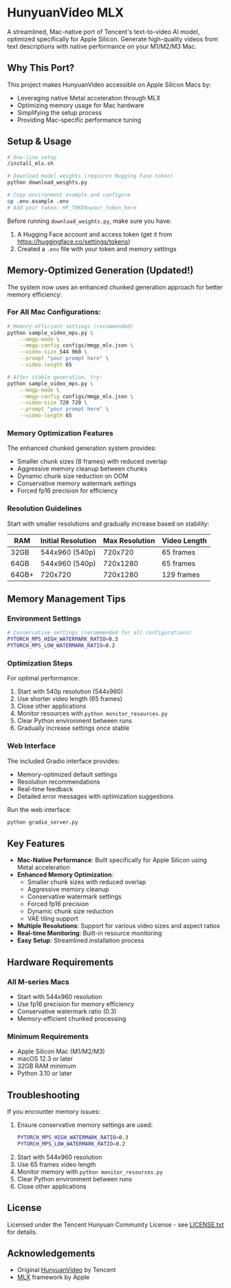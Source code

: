 # HunyuanVideo MLX

A streamlined, Mac-native port of Tencent's text-to-video AI model, optimized specifically for Apple Silicon. Generate high-quality videos from text descriptions with native performance on your M1/M2/M3 Mac.

## Why This Port?

This project makes HunyuanVideo accessible on Apple Silicon Macs by:
- Leveraging native Metal acceleration through MLX
- Optimizing memory usage for Mac hardware
- Simplifying the setup process
- Providing Mac-specific performance tuning

## Setup & Usage

```bash
# One-line setup
/install_mlx.sh

# Download model weights (requires Hugging Face token)
python download_weights.py

# Copy environment example and configure
cp .env.example .env
# Add your token: HF_TOKEN=your_token_here
```

Before running `download_weights.py`, make sure you have:
1. A Hugging Face account and access token (get it from https://huggingface.co/settings/tokens)
2. Created a `.env` file with your token and memory settings

## Memory-Optimized Generation (Updated!)

The system now uses an enhanced chunked generation approach for better memory efficiency:

### For All Mac Configurations:
```bash
# Memory-efficient settings (recommended)
python sample_video_mps.py \
    --mmgp-mode \
    --mmgp-config configs/mmgp_mlx.json \
    --video-size 544 960 \
    --prompt "your prompt here" \
    --video-length 65

# After stable generation, try:
python sample_video_mps.py \
    --mmgp-mode \
    --mmgp-config configs/mmgp_mlx.json \
    --video-size 720 720 \
    --prompt "your prompt here" \
    --video-length 65
```

### Memory Optimization Features

The enhanced chunked generation system provides:
- Smaller chunk sizes (8 frames) with reduced overlap
- Aggressive memory cleanup between chunks
- Dynamic chunk size reduction on OOM
- Conservative memory watermark settings
- Forced fp16 precision for efficiency

### Resolution Guidelines

Start with smaller resolutions and gradually increase based on stability:

| RAM   | Initial Resolution | Max Resolution | Video Length |
|-------|-------------------|----------------|--------------|
| 32GB  | 544x960 (540p)   | 720x720        | 65 frames   |
| 64GB  | 544x960 (540p)   | 720x1280       | 65 frames   |
| 64GB+ | 720x720          | 720x1280       | 129 frames  |

## Memory Management Tips

### Environment Settings
```bash
# Conservative settings (recommended for all configurations)
PYTORCH_MPS_HIGH_WATERMARK_RATIO=0.3
PYTORCH_MPS_LOW_WATERMARK_RATIO=0.2
```

### Optimization Steps

For optimal performance:
1. Start with 540p resolution (544x960)
2. Use shorter video length (65 frames)
3. Close other applications
4. Monitor resources with `python monitor_resources.py`
5. Clear Python environment between runs
6. Gradually increase settings once stable

### Web Interface

The included Gradio interface provides:
- Memory-optimized default settings
- Resolution recommendations
- Real-time feedback
- Detailed error messages with optimization suggestions

Run the web interface:
```bash
python gradio_server.py
```

## Key Features

- **Mac-Native Performance**: Built specifically for Apple Silicon using Metal acceleration
- **Enhanced Memory Optimization**: 
  * Smaller chunk sizes with reduced overlap
  * Aggressive memory cleanup
  * Conservative watermark settings
  * Forced fp16 precision
  * Dynamic chunk size reduction
  * VAE tiling support
- **Multiple Resolutions**: Support for various video sizes and aspect ratios
- **Real-time Monitoring**: Built-in resource monitoring
- **Easy Setup**: Streamlined installation process

## Hardware Requirements

### All M-series Macs
- Start with 544x960 resolution
- Use fp16 precision for memory efficiency
- Conservative watermark ratio (0.3)
- Memory-efficient chunked processing

### Minimum Requirements
- Apple Silicon Mac (M1/M2/M3)
- macOS 12.3 or later
- 32GB RAM minimum
- Python 3.10 or later

## Troubleshooting

If you encounter memory issues:
1. Ensure conservative memory settings are used:
   ```bash
   PYTORCH_MPS_HIGH_WATERMARK_RATIO=0.3
   PYTORCH_MPS_LOW_WATERMARK_RATIO=0.2
   ```
2. Start with 544x960 resolution
3. Use 65 frames video length
4. Monitor memory with `python monitor_resources.py`
5. Clear Python environment between runs
6. Close other applications

## License

Licensed under the Tencent Hunyuan Community License - see [LICENSE.txt](LICENSE.txt) for details.

## Acknowledgements

- Original [HunyuanVideo](https://github.com/Tencent/HunyuanVideo) by Tencent
- [MLX](https://github.com/ml-explore/mlx) framework by Apple
